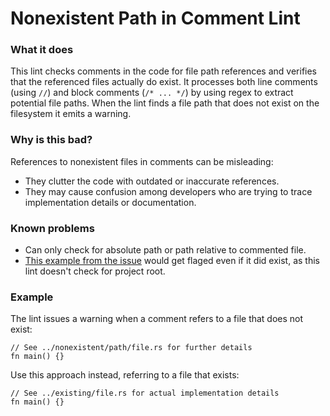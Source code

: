 # Nonexistent Path in Comment Lint

### What it does

This lint checks comments in the code for file path references and verifies that the referenced files actually do exist. It processes both line comments (using `//`) and block comments (`/* ... */`) by using regex to extract potential file paths. When the lint finds a file path that does not exist on the filesystem it emits a warning.

### Why is this bad?

References to nonexistent files in comments can be misleading:  
- They clutter the code with outdated or inaccurate references.  
- They may cause confusion among developers who are trying to trace implementation details or documentation.  

### Known problems
- Can only check for absolute path or path relative to commented file.
- [This example from the issue](https://github.com/trailofbits/dylint/issues/1225#issue-2315607396) would get flaged even if it did exist, as this lint doesn't check for project root.

### Example

The lint issues a warning when a comment refers to a file that does not exist:

```
// See ../nonexistent/path/file.rs for further details
fn main() {}
```

Use this approach instead, referring to a file that exists:

```
// See ../existing/file.rs for actual implementation details
fn main() {}
```